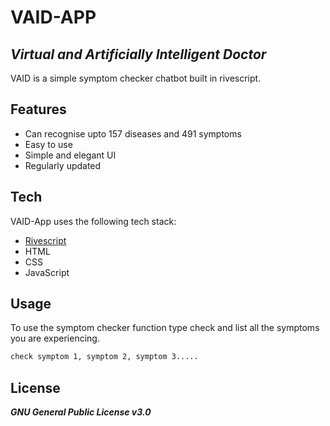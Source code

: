 # VAID-APP
## _Virtual and Artificially Intelligent Doctor_

VAID is a simple symptom checker chatbot built in rivescript.

## Features

- Can recognise upto 157 diseases and 491 symptoms
- Easy to use
- Simple and elegant UI
- Regularly updated

## Tech

VAID-App uses the following tech stack:

- [Rivescript](https://rivescript.com)
- HTML
- CSS
- JavaScript

## Usage

To use the symptom checker function type check and list all the symptoms you are experiencing.

```sh
check symptom 1, symptom 2, symptom 3.....
```
## License

***GNU General Public License v3.0***
